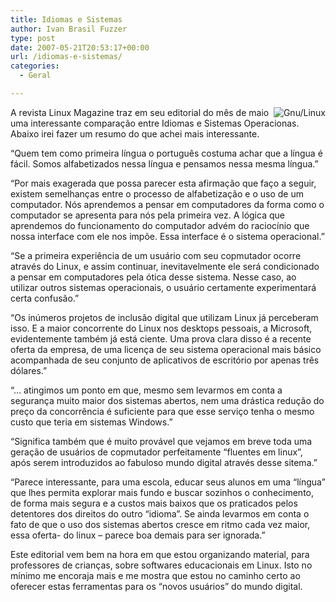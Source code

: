 ```yaml
---
title: Idiomas e Sistemas
author: Ivan Brasil Fuzzer
type: post
date: 2007-05-21T20:53:17+00:00
url: /idiomas-e-sistemas/
categories:
  - Geral

---
```

<img src='http://www.fuzzer.com.br/ubuntero/wp-content/uploads/2007/05/linux.png' alt='Gnu/Linux' align="right" />A revista Linux Magazine traz em seu editorial do mês de maio uma interessante comparação entre Idiomas e Sistemas Operacionas. Abaixo irei fazer um resumo do que achei mais interessante.
  
&#8220;Quem tem como primeira língua o português costuma achar que a língua é fácil. Somos alfabetizados nessa língua e pensamos nessa mesma língua.&#8221;
  
&#8220;Por mais exagerada que possa parecer esta afirmação que faço a seguir, existem semelhanças entre o processo de alfabetização e o uso de um computador. Nós aprendemos a pensar em computadores da forma como o computador se apresenta para nós pela primeira vez. A lógica que aprendemos do funcionamento do computador advém do raciocínio que nossa interface com ele nos impõe. Essa interface é o sistema operacional.&#8221;
  
&#8220;Se a primeira experiência de um usuário com seu copmutador ocorre através do Linux, e assim continuar, inevitavelmente ele será condicionado a pensar em computadores pela ótica desse sistema. Nesse caso, ao utilizar outros sistemas operacionais, o usuário certamente experimentará certa confusão.&#8221;
  
&#8220;Os inúmeros projetos de inclusão digital que utilizam Linux já perceberam isso. E a maior concorrente do Linux nos desktops pessoais, a Microsoft, evidentemente também já está ciente. Uma prova clara disso é a recente oferta da empresa, de uma licença de seu sistema operacional mais básico acompanhada de seu conjunto de aplicativos de escritório por apenas três dólares.&#8221;
  
&#8220;&#8230; atingimos um ponto em que, mesmo sem levarmos em conta a segurança muito maior dos sistemas abertos, nem uma drástica redução do preço da concorrência é suficiente para que esse serviço tenha o mesmo custo que teria em sistemas Windows.&#8221;
  
&#8220;Significa também que é muito provável que vejamos em breve toda uma geração de usuários de copmutador perfeitamente &#8220;fluentes em linux&#8221;, após serem introduzidos ao fabuloso mundo digital através desse sitema.&#8221;
  
&#8220;Parece interessante, para uma escola, educar seus alunos em uma &#8220;língua&#8221; que lhes permita explorar mais fundo e buscar sozinhos o conhecimento, de forma mais segura e a custos mais baixos que os praticados pelos detentores dos direitos do outro &#8220;idioma&#8221;. Se ainda levarmos em conta o fato de que o uso dos sistemas abertos cresce em ritmo cada vez maior, essa oferta- do linux &#8211; parece boa demais para ser ignorada.&#8221;
  
Este editorial vem bem na hora em que estou organizando material, para professores de crianças, sobre softwares educacionais em Linux. Isto no mínimo me encoraja mais e me mostra que estou no caminho certo ao oferecer estas ferramentas para os &#8220;novos usuários&#8221; do mundo digital.